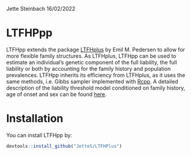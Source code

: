 Jette Steinbach
16/02/2022

<!-- README.md is generated from README.Rmd. Please edit that file -->

# LTFHPpp

LTFHpp extends the package
[LTFHplus](https://emilmip.github.io/LTFHPlus/) by Emil M. Pedersen to
allow for more flexible family structures. As LTFHplus, LTFHpp can be
used to estimate an individual’s genetic component of the full
liability, the full liability or both by accounting for the family
history and population prevalences. LTFHpp inherits its efficiency from
LTFHplus, as it uses the same methods, i.e. Gibbs sampler implemented
with [Rcpp](http://www.rcpp.org/). A detailed description of the
liability threshold model conditioned on family history, age of onset
and sex can be found [here](https://doi.org/10.1016/j.ajhg.2022.01.009).

# Installation

You can install LTFHpp by:

``` r
devtools::install_github("JetteS/LTFHPlus")
```
